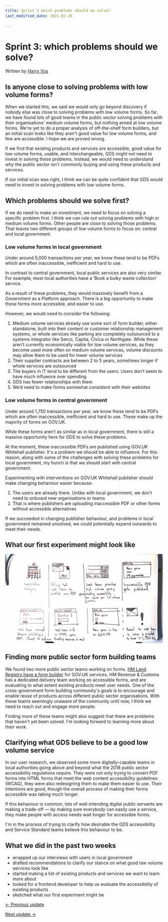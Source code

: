 ```yaml
---
title: Sprint 3 which problems should we solve?
last_modified_date: 2021-02-26

---
```


# Sprint 3: which problems should we solve?

Written by [Harry Vos](https://twitter.com/vosageroll)

## Is anyone close to solving problems with low volume forms?

When we started this, we said we would only go beyond discovery if nobody else was close to solving problems with low volume forms. So far, we have found lots of good teams in the public sector solving problems with their organisations' medium volume forms, but nothing aimed at low volume forms. We're yet to do a proper analysis of off-the-shelf form builders, but an initial scan looks like they aren't good value for low volume forms, and few are accessible. I hope we are proved wrong.

If we find that existing products and services are accessible, good value for low volume forms, usable, and interchangeable, GDS might not need to invest in solving these problems. Instead, we would need to understand why the public sector isn't commonly buying and using these products and services.

If our initial scan was right, I think we can be quite confident that GDS would need to invest in solving problems with low volume forms.

## Which problems should we solve first?

If we do need to make an investment, we need to focus on solving a specific problem first. I think we can rule out solving problems with high or medium volume forms. Other people are close to solving those problems. That leaves two different groups of low volume forms to focus on: central and local government.

### Low volume forms in local government

Under around 5,000 transactions per year, we know these tend to be PDFs which are often inaccessible, inefficient and hard to use.

In contrast to central government, local public services are also very similar. For example, most local authorities have a ‘Book a bulky waste collection’ service.

As a result of these problems, they would massively benefit from a Government as a Platform approach. There is a big opportunity to make these forms more accessible, and easier to use.

However, we would need to consider the following:

1. Medium volume services already use some sort of form builder, either standalone, built into their content or customer relationship management systems, or whole services like parking are completely outsourced to a systems integrator like Serco, Capita, Civica or Northgate. While these aren’t currently economically viable for low volume services, as they become used more often on medium volume services, volume discounts may allow them to be used for lower volume services
2. Their supplier contracts are between 2 to 5 years, sometimes longer if whole services are outsourced
3. The buyers in IT tend to be different from the users. Users don’t seem to have much influence over spending
4. GDS has fewer relationships with them
5. We’d need to make forms somewhat consistent with their websites

### Low volume forms in central government

Under around 1,750 transactions per year, we know these tend to be PDFs which are often inaccessible, inefficient and hard to use. These make up the majority of forms on GOV.UK.

While these forms aren’t as similar as in local government, there is still a massive opportunity here for GDS to solve these problems.

At the moment, these inaccessible PDFs are published using GOV.UK Whitehall publisher. It's a problem we should be able to influence. For this reason, along with some of the challenges with solving these problems for local government, my hunch is that we should start with central government.

Experimenting with interventions on GOV.UK Whitehall publisher should make changing behaviour easier because:

1. The users are already there. Unlike with local government, we don’t need to onboard new organisations or teams
2. That is where publishers are uploading inaccessible PDF or other forms without accessible alternatives

If we succeeded in changing publisher behaviour, and problems in local government remained unsolved, we could potentially expand outwards to meet their needs.

## What our first experiment might look like

![Now: 1. Legislation changes 2. Policy tell web team to publish new PDF form 3. Web team prioritise high volume forms, making accessibility an issue for low volume forms 4. Inaccessible PDF gets published. Next: 1. Web team warned before publishing a PDF. Prompt to build a form. 2. Web team build an HTML form, directing responses to email. 3. New form is live on GOV.UK. (Possible 4.) Email to web team if form is projected to have more than 1,750 transactions per year.](https://github.com/XGovFormBuilder/x-gov-form-community/raw/master/img/forms-sketch-optimised.jpg "forms-sketch-optimised")

## Finding more public sector form building teams

We found two more public sector teams working on forms. [HM Land Registry have a form builder](https://govuk-frontend-wtf.herokuapp.com/) for GOV.UK services. HM Revenue & Customs has a dedicated delivery team working on accessible forms, and are evaluating to what extent existing products meet user needs. One of the cross-government form building community's goals is to encourage and enable reuse of products across different public sector organisations. With these teams seemingly unaware of the community until now, I think we need to reach out and engage more people.

Finding more of these teams might also suggest that there are problems that haven't yet been solved. I'm looking forward to learning more about their work.

## Clarifying what GDS believe to be a good low volume service

In our user research, we observed some more digitally-capable teams in local authorities going above and beyond what the 2018 public sector accessibility regulations require. They were not only trying to convert PDF forms into HTML forms that meet the web content accessibility guidelines (WCAG), they were also redesigning them to make them easier to use. Their intentions are good, though the overall process of making their forms accessible was taking much longer.

If this behaviour is common, lots of well-intending digital public servants are making a trade-off — by making sure everybody can easily use a service, they make people with access needs wait longer for accessible forms.

I'm in the process of trying to clarify how desirable the GDS accessibility and Service Standard teams believe this behaviour to be.

## What we did in the past two weeks

- wrapped up our interviews with users in local government
- drafted recommendations to clarify our stance on what good low volume services look like
- started making a list of existing products and services we want to learn more about
- looked for a frontend developer to help us evaluate the accessibility of existing products
- sketched what our first experiment might be

[<- Previous update](/x-gov-form-community/2021-discovery/sprint-2)

[Next update ->](/x-gov-form-community/2021-discovery/sprint-4)
